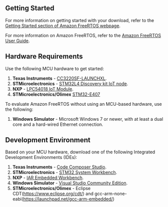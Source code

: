## Getting Started

For more information on getting started with your download, refer to the [Getting Started section of Amazon FreeRTOS webpage](https://aws.amazon.com/freertos).

For more information on Amazon FreeRTOS, refer to the [Amazon FreeRTOS User Guide](https://aws.amazon.com/documentation/freertos).

## Hardware Requirements

Use the following MCU hardware to get started:
1. **Texas Instruments** - [CC3220SF-LAUNCHXL](http://www.ti.com/tool/cc3220sf-launchxl).
2. **STMicroelectronics** - [STM32L4 Discovery kit IoT node](http://www.st.com/en/evaluation-tools/b-l475e-iot01a.html).
3. **NXP** - [LPC54018 IoT Module](http://www.nxp.com/LPC-AWS-Module).
4. **STMicroelectronics/Olimex** [STM32-E407](https://www.olimex.com/Products/ARM/ST/STM32-E407/open-source-hardware)

To evaluate Amazon FreeRTOS without using an MCU-based hardware, use the following:
1. **Windows Simulator** - Microsoft Windows 7 or newer, with at least a dual core and a hard-wired Ethernet connection.

## Development Environment

Based on your MCU hardware, download one of the following Integrated Development Environments (IDEs):
1. **Texas Instruments** - [Code Composer Studio](http://www.ti.com/tools-software/ccs.html).
2. **STMicroelectronics** - [STM32 System Workbench](http://openstm32.org/HomePage).
3. **NXP** - [IAR Embedded Workbench](https://www.iar.com/iar-embedded-workbench/partners/nxp).
4. **Windows Simulator** - [Visual Studio Community Edition](https://www.visualstudio.com/downloads/).
5. **STMicroelectronics/Olimex** - Eclipse CDT(https://www.eclipse.org/cdt/) and gcc-arm-none-eabi(https://launchpad.net/gcc-arm-embedded/)
